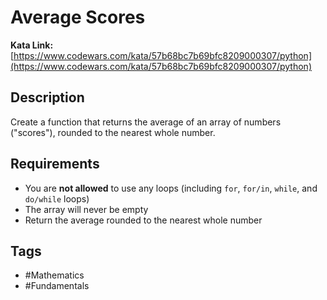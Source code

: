# Average Scores

**Kata Link:** [https://www.codewars.com/kata/57b68bc7b69bfc8209000307/python](https://www.codewars.com/kata/57b68bc7b69bfc8209000307/python)

## Description

Create a function that returns the average of an array of numbers ("scores"), rounded to the nearest whole number.

## Requirements

- You are **not allowed** to use any loops (including `for`, `for/in`, `while`, and `do/while` loops)
- The array will never be empty
- Return the average rounded to the nearest whole number

## Tags

- #Mathematics
- #Fundamentals